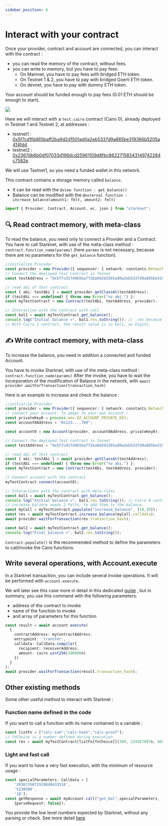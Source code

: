 ```yaml
---
sidebar_position: 6
---
```


# Interact with your contract

Once your provider, contract and account are connected, you can interact with the contract :

- you can read the memory of the contract, without fees.
- you can write to memory, but you have to pay fees.
  - On Mainnet, you have to pay fees with bridged ETH token.
  - On Testnet 1 & 2, you have to pay with bridged Goerli ETH token.
  - On devnet, you have to pay with dummy ETH token.

Your account should be funded enough to pay fees (0.01 ETH should be enough to start).

![](./pictures/Interact_contract.png)

Here we will interact with a `test.cairo` contract (Cairo 0), already deployed in Testnet 1 and Testnet 2, at addresses :

- testnet1 : [0x5f7cd1fd465baff2ba9d2d1501ad0a2eb5337d9a885be319366b5205a414fdd](https://testnet.starkscan.co/contract/0x5f7cd1fd465baff2ba9d2d1501ad0a2eb5337d9a885be319366b5205a414fdd#read-contract).
- testnet2 : [0x2367db6b0df07033d196dcd25961109d8fbc86227158343149742284c7582e](https://testnet-2.starkscan.co/contract/0x002367db6b0df07033d196dcd25961109d8fbc86227158343149742284c7582e#read-contract).

We will use Testnet1, so you need a funded wallet in this network.

This contract contains a storage memory called `balance`.

- It can be read with the `@view function : get_balance()`
- Balance can be modified with the `@external function : increase_balance(amount1: felt, amount2: felt)`

```typescript
import { Provider, Contract, Account, ec, json } from "starknet";
```

## 🔍 Read contract memory, with meta-class

To read the balance, you need only to connect a Provider and a Contract.  
You have to call Starknet, with use of the meta-class method : `contract.function_name(params)` (here `params` is not necessary, because there are no parameters for the `get_balance` function).

```typescript
//initialize Provider
const provider = new Provider({ sequencer: { network: constants.NetworkName.SN_GOERLI } });
// Connect the deployed Test contract in Tesnet
const testAddress = "0x5f7cd1fd465baff2ba9d2d1501ad0a2eb5337d9a885be319366b5205a414fdd";

// read abi of Test contract
const { abi: testAbi } = await provider.getClassAt(testAddress);
if (testAbi === undefined) { throw new Error("no abi.") };
const myTestContract = new Contract(testAbi, testAddress, provider);

// Interaction with the contract with call
const bal1 = await myTestContract.get_balance();
console.log("Initial balance =", bal1.res.toString()); // .res because the return value is called 'res' in the Cairo 0 contract.
// With Cairo 1 contract, the result value is in bal1, as bigint.
```

## ✍️ Write contract memory, with meta-class

To increase the balance, you need in addition a connected and funded Account.

You have to invoke Starknet, with use of the meta-class method : `contract.function_name(params)`
After the invoke, you have to wait the incorporation of the modification of Balance in the network, with `await provider.waitForTransaction(transaction_hash)`

Here is an example to increase and check the balance :

```typescript
//initialize Provider
const provider = new Provider({ sequencer: { network: constants.NetworkName.SN_GOERLI } });
// connect your account. To adapt to your own account :
const privateKey0 = process.env.OZ_ACCOUNT_PRIVATE_KEY;
const account0Address = "0x123....789";

const account0 = new Account(provider, account0Address, privateKey0);

// Connect the deployed Test contract in Tesnet
const testAddress = "0x5f7cd1fd465baff2ba9d2d1501ad0a2eb5337d9a885be319366b5205a414fdd";

// read abi of Test contract
const { abi: testAbi } = await provider.getClassAt(testAddress);
if (testAbi === undefined) { throw new Error("no abi.") };
const myTestContract = new Contract(testAbi, testAddress, provider);

// Connect account with the contract
myTestContract.connect(account0);

// Interactions with the contract with meta-class
const bal1 = await myTestContract.get_balance();
console.log("Initial balance =", bal1.res.toString()); // Cairo 0 contract
// increase_balance needs 2 felts, to add them to the balance.
const myCall = myTestContract.populate("increase_balance", [10,30]);
const res = await myTestContract.increase_balance(myCall.calldata);
await provider.waitForTransaction(res.transaction_hash);

const bal2 = await myTestContract.get_balance();
console.log("Final balance =", bal2.res.toString());
```

`Contract.populate()` is the recommended method to define the parameters to call/invoke the Cairo functions.

## Write several operations, with Account.execute

In a Starknet transaction, you can include several invoke operations. It will be performed with `account.execute`.

We will later see this case more in detail in this dedicated [guide](multiCall.md) , but in summary, you use this command with the following parameters:

- address of the contract to invoke
- name of the function to invoke
- and array of parameters for this function

```typescript
const result = await account.execute(
  {
    contractAddress: myContractAddress,
    entrypoint: 'transfer',
    calldata: CallData.compile({
      recipient: receiverAddress,
      amount: cairo.uint256(100000n)
    })
  }
);
await provider.waitForTransaction(result.transaction_hash);
```

## Other existing methods

Some other useful method to interact with Starknet :

### Function name defined in the code

If you want to call a function with its name contained in a variable :

```typescript
const listFn = ["calc-sum","calc-hash","calc-proof"];
// fnChoice is a number defined during execution
const res = await myTestContract[listFn[fnChoice]](200, 234567897n, 865423);
```

### Light and fast call

If you want to have a very fast execution, with the minimum of resource usage :

```typescript
const specialParameters: Calldata = [
    '2036735872918048433518',
    '5130580',
    '18'];
const getResponse = await myAccount.call("get_bal",specialParameters,
    {parseRequest: false});
```

You provide the low level numbers expected by Starknet, without any parsing or check. See more detail [here](define_call_message.md#parse-configuration)
